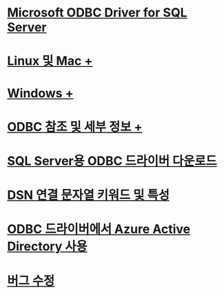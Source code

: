 # [Microsoft ODBC Driver for SQL Server](microsoft-odbc-driver-for-sql-server.md)

# [Linux 및 Mac +](./linux-mac/system-requirements.md)
# [Windows +](./windows/microsoft-odbc-driver-for-sql-server-on-windows.md)

# [ODBC 참조 및 세부 정보 +](../../odbc/microsoft-open-database-connectivity-odbc.md)
# [SQL Server용 ODBC 드라이버 다운로드](download-odbc-driver-for-sql-server.md)

# [DSN 연결 문자열 키워드 및 특성](dsn-connection-string-attribute.md)
# [ODBC 드라이버에서 Azure Active Directory 사용](using-azure-active-directory.md)

# [버그 수정](bug-fixes.md)
